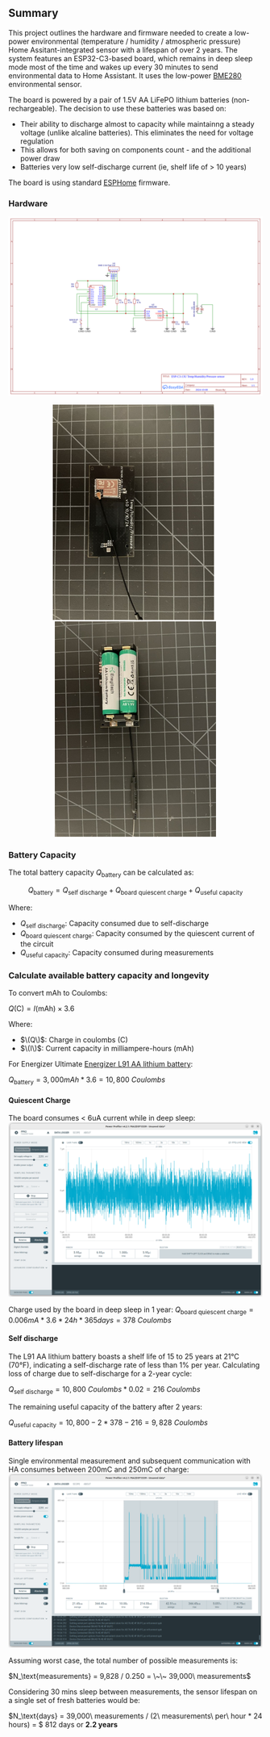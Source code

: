 ## Summary

This project outlines the hardware and firmware needed to create a low-power environmental (temperature / humidity / atmospheric pressure) Home Assitant-integrated sensor with a lifespan of over 2 years. The system features an ESP32-C3-based board, which remains in deep sleep mode most of the time and wakes up every 30 minutes to send environmental data to Home Assistant. It uses the low-power [BME280](https://www.bosch-sensortec.com/products/environmental-sensors/humidity-sensors-bme280/) environmental sensor.

The board is powered by a pair of 1.5V AA LiFePO lithium batteries (non-rechargeable). The decision to use these batteries was based on:

- Their ability to discharge almost to capacity while maintainng a steady voltage (unlike alcaline batteries). This eliminates the need for voltage regulation
- This allows for both saving on components count - and the additional power draw
- Batteries very low self-discharge current (ie, shelf life of > 10 years)

The board is using standard [ESPHome](https://esphome.io/) firmware. 

### Hardware

![schematic](https://github.com/iboguslavsky/HA_BME280_wifi_sensor/blob/main/img/schematic_1024x800.png)

<p align="center">
  <img src="https://github.com/iboguslavsky/HA_BME280_wifi_sensor/blob/main/img/front_640x480.jpg" width="320">&nbsp;&nbsp;
  <img src="https://github.com/iboguslavsky/HA_BME280_wifi_sensor/blob/main/img/back_640x480.jpg" width="320">
</p>


### Battery Capacity 

The total battery capacity $Q_\text{battery}$ can be calculated as:

$$ Q_\text{battery} = Q_\text{self\ discharge} + Q_\text{board quiescent charge} + Q_\text{useful capacity} $$

Where:
- $Q_\text{self\ discharge}$: Capacity consumed due to self-discharge
- $Q_\text{board quiescent\ charge}$: Capacity consumed by the quiescent current of the circuit
- $Q_\text{useful capacity}$: Capacity consumed during measurements


### Calculate available battery capacity and longevity

To convert mAh to Coulombs:

$Q (\text{C}) = I (\text{mAh}) \times 3.6$

Where:
- $\(Q\)$: Charge in coulombs (C)
- $\(I\)$: Current capacity in milliampere-hours (mAh)
  
For Energizer Ultimate [Energizer L91 AA lithium battery](https://data.energizer.com/pdfs/l91.pdf):

$Q_\text{battery} = 3,000 mAh * 3.6 = 10,800\ Coulombs$

#### Quiescent Charge
The board consumes < $6\text{uA}$ current while in deep sleep:
![idle](https://github.com/iboguslavsky/HA_BME280_wifi_sensor/blob/main/img/deep_sleep.png)

Charge used by the board in deep sleep in 1 year:
$Q_\text{board quiescent\ charge} = 0.006mA * 3.6 * 24h * 365days = 378\ Coulombs$

#### Self discharge
The L91 AA lithium battery boasts a shelf life of 15 to 25 years at 21°C (70°F), indicating a self-discharge rate of less than 1% per year. Calculating loss of charge due to self-discharge for a 2-year cycle:

$Q_\text{self\ discharge} = 10,800\ Coulombs * 0.02 = 216\ Coulombs$

The remaining useful capacity of the battery after 2 years:

$Q_\text{useful capacity} = 10,800 - 2 * 378 - 216 = 9,828\ Coulombs$

#### Battery lifespan
Single environmental measurement and subsequent communication with HA consumes between 200mC and 250mC of charge:
![measure](https://github.com/iboguslavsky/HA_BME280_wifi_sensor/blob/main/img/measurement.png)

Assuming worst case, the total number of possible measurements is: 

$N_\text{measurements} = 9,828 / 0.250 = \~\~ 39,000\ measurements$

Considering 30 mins sleep between measurements, the sensor lifespan on a single set of fresh batteries would be:

$N_\text{days} = 
  39,000\ measurements / (2\ measurements\ per\ hour * 24 hours) = $
  812 days or **2.2 years**
